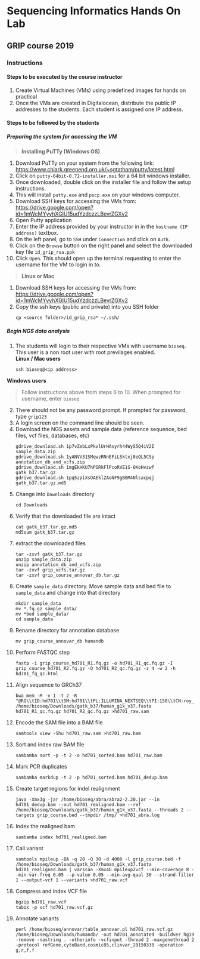 # Sequencing Informatics Hands On Lab
## GRIP course 2019

### Instructions

#### Steps to be executed by the course instructor
1. Create Virtual Machines (VMs) using predefined images for hands on practical
2. Once the VMs are created in Digitalocean, distribute the public IP addresses to the students. Each student is assigned one IP address.

#### Steps to be followed by the students
##### Preparing the system for accessing the VM
> **Installing PuTTy (Windows OS)**
1. Download PuTTy on your system from the following link: https://www.chiark.greenend.org.uk/~sgtatham/putty/latest.html
2. Click on `putty-64bit-0.72-installer.msi` for a 64 bit windows installer.
3. Once downloaded, double click on the installer file and follow the setup instructions.
4. This will install `putty.exe` and `pscp.exe` on your windows computer.
5. Download SSH keys for accessing the VMs from: https://drive.google.com/open?id=1mWcMYyyhXGIU15udYzdczzLBevrZGXv2
6. Open Putty application
7. Enter the IP address provided by your instructor in in the `hostname (IP address)` textbox.
8. On the left panel, go to `SSH` under `Connection` and click on `Auth`.
9. Click on the `Browse` button on the right panel and select the downloaded key file `id_grip_rsa.ppk`
10. Click `Open`. This should open up the terminal requesting to enter the username for the VM to login in to.

> **Linux or Mac**
1. Download SSH keys for accessing the VMs from: https://drive.google.com/open?id=1mWcMYyyhXGIU15udYzdczzLBevrZGXv2
2. Copy the ssh keys (public and private) into you SSH folder
   ```
   cp <source folder>/id_grip_rsa* ~/.ssh/
   ``` 

##### Begin NGS data analysis
1. The students will login to their respective VMs with username `bioseq`. This user is a non root user with root previlages enabled.  
**Linux / Mac users**
   ```
   ssh bioseq@<ip address>
   ```
**Windows users**  
   >Follow instructions above from steps 6 to 10. When prompted for username, enter `bioseq`
 
2. There should not be any password prompt. If prompted for password, type `grip123`
3. A login screen on the command line should be seen.
4. Download the NGS assets and sample data (reference sequence, bed files, vcf files, databases, etc)
    ```
    gdrive_download.sh 1p7vZebLxPkvlUrHAsyrh44WyS5Q4iV2I sample_data.zip
    gdrive_download.sh 1yANVV31SMqwzRNnEFiLSktxj8eQL5CSp annotation_db_and_vcfs.zip
    gdrive_download.sh 1mgEkHKU7hPSRkFlPcoRVE1S-QKoHvzwf gatk_b37.tar.gz
    gdrive_download.sh 1pq5zpiXsOAEklZAoNF9gB0M4Nlsacpqj gatk_b37.tar.gz.md5
    ```
5. Change into `Downloads` directory
   ```
   cd Downloads
   ``` 
6. Verify that the downloaded file are intact
   ```
   cat gatk_b37.tar.gz.md5
   md5sum gatk_b37.tar.gz
   ```
7. extract the downloaded files
   ```
   tar -zxvf gatk_b37.tar.gz
   unzip sample_data.zip
   unzip annotation_db_and_vcfs.zip
   tar -zxvf grip_vcfs.tar.gz
   tar -zxvf grip_course_annovar_db.tar.gz

   ```
7. Create `sample_data` directory. Move sample data and bed file to `sample_data` and change into that directory
   ```
   mkdir sample_data
   mv *.fq.gz sample_data/
   mv *bed sample_data/
   cd sample_data
   ```
8. Rename directory for annotation database
   ```
   mv grip_course_annovar_db humandb
   ```
8. Perform FASTQC step
   ```
   fastp -i grip_course_hd701_R1.fq.gz -o hd701_R1_qc.fq.gz -I grip_course_hd701_R2.fq.gz -O hd701_R2_qc.fq.gz -z 4 -w 2 -h hd701_fq_qc.html
   ```
9. Align sequence to GRCh37
   ```
   bwa mem -M -v 1 -t 2 -R "@RG\\tID:hd701\\tSM:hd701\\tPL:ILLUMINA_NEXTSEQ\\tPI:150\\tCN:roy_lab" /home/bioseq/Downloads/gatk_b37/human_g1k_v37.fasta hd701_R1_qc.fq.gz hd701_R2_qc.fq.gz >hd701_raw.sam
   ```
10. Encode the SAM file into a BAM file
    ```
    samtools view -Shu hd701_raw.sam >hd701_raw.bam
    ```
11. Sort and index raw BAM file
    ```
    sambamba sort -p -t 2 -o hd701_sorted.bam hd701_raw.bam
    ```
12. Mark PCR duplicates
    ```
    sambamba markdup -t 2 -p hd701_sorted.bam hd701_dedup.bam
    ```
13. Create target regions for indel realignment
    ```
    java -Xmx3g -jar /home/bioseq/abra/abra2-2.20.jar --in hd701_dedup.bam --out hd701_realigned.bam --ref /home/bioseq/Downloads/gatk_b37/human_g1k_v37.fasta --threads 2 --targets grip_course.bed --tmpdir /tmp/ >hd701_abra.log
    ```
14. Index the realigned bam
    ```
    sambamba index hd701_realigned.bam
    ``` 
15. Call variant
    ```
    samtools mpileup -BA -q 20 -Q 30 -d 4000 -l grip_course.bed -f /home/bioseq/Downloads/gatk_b37/human_g1k_v37.fasta hd701_realigned.bam | varscan -Xmx4G mpileup2vcf --min-coverage 8 --min-var-freq 0.05 --p-value 0.05 --min-avg-qual 30 --strand-filter 1 --output-vcf 1 --variants >hd701_raw.vcf
    ```
16. Compress and index VCF file
    ```
    bgzip hd701_raw.vcf
    tabix -p vcf hd701_raw.vcf.gz
    ```
17. Annotate variants
    ```
    perl /home/bioseq/annovar/table_annovar.pl hd701_raw.vcf.gz /home/bioseq/Downloads/humandb/ -out hd701_annotated -buildver hg19 -remove -nastring . -otherinfo -vcfinput -thread 2 -maxgenethread 2 -protocol refGene,cytoBand,cosmic85,clinvar_20150330 -operation g,r,f,f
    ```